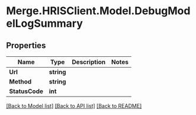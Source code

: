 # Merge.HRISClient.Model.DebugModelLogSummary

## Properties

Name | Type | Description | Notes
------------ | ------------- | ------------- | -------------
**Url** | **string** |  | 
**Method** | **string** |  | 
**StatusCode** | **int** |  | 

[[Back to Model list]](../README.md#documentation-for-models) [[Back to API list]](../README.md#documentation-for-api-endpoints) [[Back to README]](../README.md)

